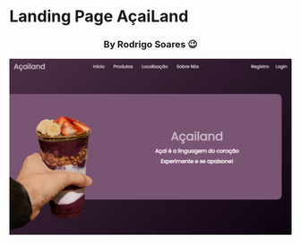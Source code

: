 # Landing Page AçaiLand

<h3 style="text-align: center;">By Rodrigo Soares 😉</h3>
<img src="/src/demo/preview.png">
